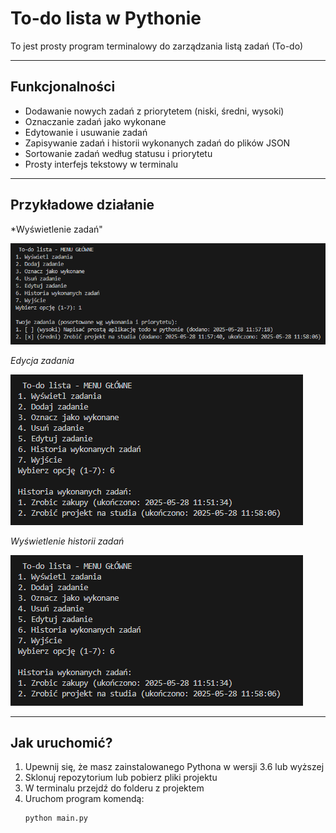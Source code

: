 # To-do lista w Pythonie

To jest prosty program terminalowy do zarządzania listą zadań (To-do)

---

## Funkcjonalności

- Dodawanie nowych zadań z priorytetem (niski, średni, wysoki)  
- Oznaczanie zadań jako wykonane  
- Edytowanie i usuwanie zadań  
- Zapisywanie zadań i historii wykonanych zadań do plików JSON  
- Sortowanie zadań według statusu i priorytetu  
- Prosty interfejs tekstowy w terminalu  

---

## Przykładowe działanie 

*Wyświetlenie zadań"

![Lista zadań](screenshots/tasks.png)  

*Edycja zadania*

![Edycja zadania](screenshots/history.png)  

*Wyświetlenie historii zadań*

![Historia zadań](screenshots/history.png)  

---

## Jak uruchomić?

1. Upewnij się, że masz zainstalowanego Pythona w wersji 3.6 lub wyższej  
2. Sklonuj repozytorium lub pobierz pliki projektu  
3. W terminalu przejdź do folderu z projektem  
4. Uruchom program komendą:  
   ```bash
   python main.py
